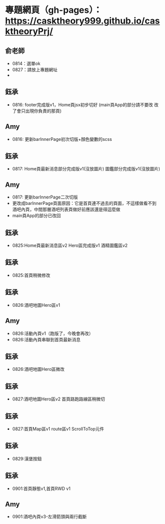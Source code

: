 # 專題網頁（gh-pages）：https://casktheory999.github.io/casktheoryPrj/
## 俞老師
- 0814：選單ok
- 0827：請放上專題網址
- 
## 鈺承
- 0816: footer完成版v1，Home頁jsx初步切好
     (main頁App的部分請不要改 改了會只出現你負責的那頁)
## Amy
- 0816: 更新barInnerPage初次切版+顏色變數的scss
## 鈺承
- 0817: Home頁最新消息部分完成版v1(沒放圖片)
        圖鑑部分完成版v1(沒放圖片)
##  Amy
- 0817: 更新barInnerPage二次切版
-  更改成barInnerPage頁面原因：它是首頁連不過去的頁面，不這樣做看不到酒吧內頁，中間那層酒吧列表頁做好前應該還是得這麼做
-  main頁App的部分已改回
## 鈺承
- 0825:Home頁最新消息區v2
       Hero區完成版v1
       酒精圖鑑區v2
## 鈺承
- 0825:首頁稍微修改
## 鈺承
- 0826:酒吧地圖Hero區v1
## Amy
- 0826:活動內頁v1（跑版了，今晚會再改）
- 0826:活動內頁串聯到首頁最新消息   
## 鈺承
- 0826:酒吧地圖Hero區微改 
## 鈺承
- 0827:酒吧地圖Hero區v2
       首頁路跑路線區稍微切
## 鈺承
- 0827:首頁Map區v1 route區v1 ScrollToTop元件
## 鈺承
- 0829:漢堡按鈕
## 鈺承
- 0901:首頁靜態v1,首頁RWD v1
## Amy
- 0901:酒吧內頁v3-左滑箭頭與兩行截斷

